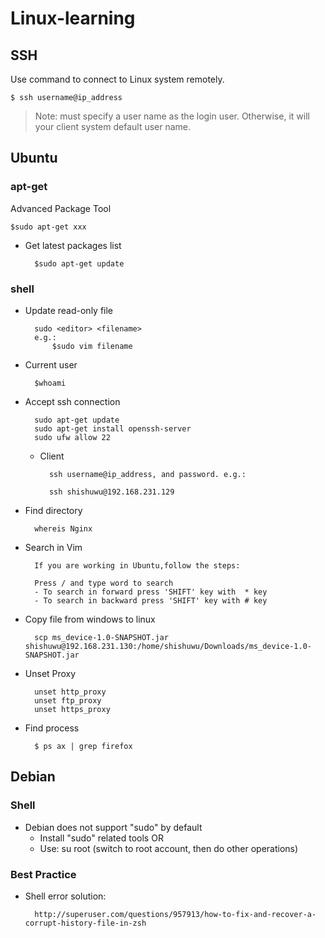 # Linux-learning

## SSH
Use command to connect to Linux system remotely.

	$ ssh username@ip_address

> Note: must specify a user name as the login user. Otherwise, it will your client system default user name.

## Ubuntu
### apt-get
Advanced Package Tool
	
    $sudo apt-get xxx


* Get latest packages list
		
        $sudo apt-get update

### shell
* Update read-only file
		
		sudo <editor> <filename>
		e.g.:
			$sudo vim filename
* Current user
		
		$whoami

* Accept ssh connection

		sudo apt-get update
		sudo apt-get install openssh-server
		sudo ufw allow 22


 	- Client

			ssh username@ip_address, and password. e.g.:
			
			ssh shishuwu@192.168.231.129

* Find directory			
	
		whereis Nginx

* Search in Vim

		If you are working in Ubuntu,follow the steps:
		
		Press / and type word to search
		- To search in forward press 'SHIFT' key with  * key
		- To search in backward press 'SHIFT' key with # key

* Copy file from windows to linux

		scp ms_device-1.0-SNAPSHOT.jar shishuwu@192.168.231.130:/home/shishuwu/Downloads/ms_device-1.0-SNAPSHOT.jar

* Unset Proxy

		unset http_proxy
		unset ftp_proxy
		unset https_proxy

* Find process

		$ ps ax | grep firefox


## Debian
### Shell
* Debian does not support "sudo" by default
	* Install "sudo" related tools OR 
	* Use: su root (switch to root account, then do other operations)

### Best Practice
* Shell error solution:
   
		http://superuser.com/questions/957913/how-to-fix-and-recover-a-corrupt-history-file-in-zsh


